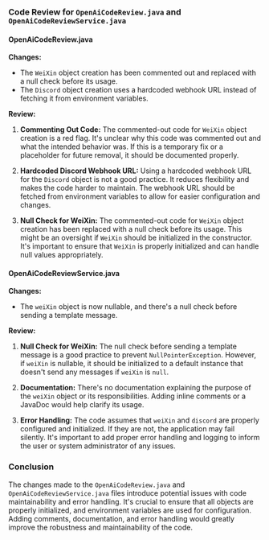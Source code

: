 ### Code Review for `OpenAiCodeReview.java` and `OpenAiCodeReviewService.java`

#### OpenAiCodeReview.java

**Changes:**
- The `WeiXin` object creation has been commented out and replaced with a null check before its usage.
- The `Discord` object creation uses a hardcoded webhook URL instead of fetching it from environment variables.

**Review:**

1. **Commenting Out Code:** The commented-out code for `WeiXin` object creation is a red flag. It's unclear why this code was commented out and what the intended behavior was. If this is a temporary fix or a placeholder for future removal, it should be documented properly.
   
2. **Hardcoded Discord Webhook URL:** Using a hardcoded webhook URL for the `Discord` object is not a good practice. It reduces flexibility and makes the code harder to maintain. The webhook URL should be fetched from environment variables to allow for easier configuration and changes.

3. **Null Check for WeiXin:** The commented-out code for `WeiXin` object creation has been replaced with a null check before its usage. This might be an oversight if `WeiXin` should be initialized in the constructor. It's important to ensure that `WeiXin` is properly initialized and can handle null values appropriately.

#### OpenAiCodeReviewService.java

**Changes:**
- The `weiXin` object is now nullable, and there's a null check before sending a template message.

**Review:**

1. **Null Check for WeiXin:** The null check before sending a template message is a good practice to prevent `NullPointerException`. However, if `weiXin` is nullable, it should be initialized to a default instance that doesn't send any messages if `weiXin` is `null`.

2. **Documentation:** There's no documentation explaining the purpose of the `weiXin` object or its responsibilities. Adding inline comments or a JavaDoc would help clarify its usage.

3. **Error Handling:** The code assumes that `weiXin` and `discord` are properly configured and initialized. If they are not, the application may fail silently. It's important to add proper error handling and logging to inform the user or system administrator of any issues.

### Conclusion

The changes made to the `OpenAiCodeReview.java` and `OpenAiCodeReviewService.java` files introduce potential issues with code maintainability and error handling. It's crucial to ensure that all objects are properly initialized, and environment variables are used for configuration. Adding comments, documentation, and error handling would greatly improve the robustness and maintainability of the code.